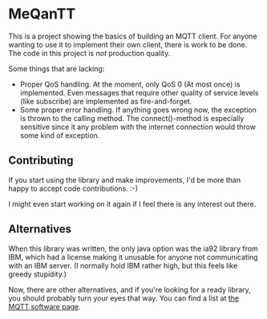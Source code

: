 MeQanTT
=============

This is a project showing the basics of building an MQTT client. For anyone wanting to 
use it to implement their own client, there is work to be done. The code in this project
is *not* production quality.

Some things that are lacking:

* Proper QoS handling. At the moment, only QoS 0 (At most once) is implemented. Even
  messages that require other quality of service levels (like subscribe) are
  implemented as fire-and-forget.
* Some proper error handling. If anything goes wrong now, the exception is thrown to
  the calling method. The connect()-method is especially sensitive since it any problem
  with the internet connection would throw some kind of exception.

Contributing
------------

If you start using the library and make improvements, I'd be more than happy to accept
code contributions. :-)

I might even start working on it again if I feel there is any
interest out there.

Alternatives
------------

When this library was written, the only java option was the ia92 library from IBM, which
had a license making it unusable for anyone not communicating with an IBM server. (I
normally hold IBM rather high, but this feels like greedy stupidity.)

Now, there are other alternatives, and if you're looking for a ready library, you should
probably turn your eyes that way. You can find a list at
[the MQTT software page](http://mqtt.org/software#java).

